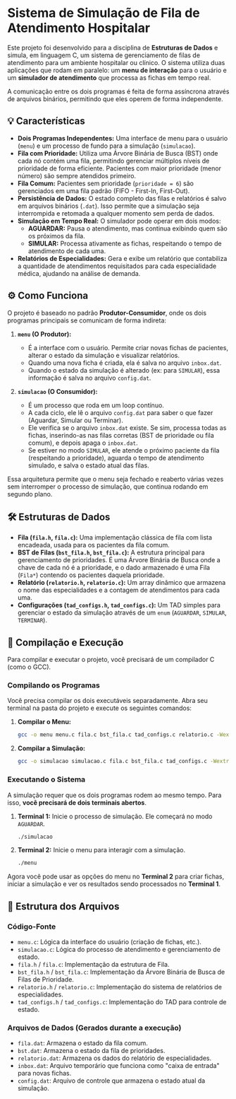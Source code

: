 # Sistema de Simulação de Fila de Atendimento Hospitalar

Este projeto foi desenvolvido para a disciplina de **Estruturas de Dados** e simula, em linguagem C, um sistema de gerenciamento de filas de atendimento para um ambiente hospitalar ou clínico. O sistema utiliza duas aplicações que rodam em paralelo: um **menu de interação** para o usuário e um **simulador de atendimento** que processa as fichas em tempo real.

A comunicação entre os dois programas é feita de forma assíncrona através de arquivos binários, permitindo que eles operem de forma independente.

## 💡 Características

* **Dois Programas Independentes:** Uma interface de menu para o usuário (`menu`) e um processo de fundo para a simulação (`simulacao`).
* **Fila com Prioridade:** Utiliza uma Árvore Binária de Busca (BST) onde cada nó contém uma fila, permitindo gerenciar múltiplos níveis de prioridade de forma eficiente. Pacientes com maior prioridade (menor número) são sempre atendidos primeiro.
* **Fila Comum:** Pacientes sem prioridade (`prioridade = 6`) são gerenciados em uma fila padrão (FIFO - First-In, First-Out).
* **Persistência de Dados:** O estado completo das filas e relatórios é salvo em arquivos binários (`.dat`). Isso permite que a simulação seja interrompida e retomada a qualquer momento sem perda de dados.
* **Simulação em Tempo Real:** O simulador pode operar em dois modos:
    * **AGUARDAR:** Pausa o atendimento, mas continua exibindo quem são os próximos da fila.
    * **SIMULAR:** Processa ativamente as fichas, respeitando o tempo de atendimento de cada uma.
* **Relatórios de Especialidades:** Gera e exibe um relatório que contabiliza a quantidade de atendimentos requisitados para cada especialidade médica, ajudando na análise de demanda.

## ⚙️ Como Funciona

O projeto é baseado no padrão **Produtor-Consumidor**, onde os dois programas principais se comunicam de forma indireta:

1.  **`menu` (O Produtor):**
    * É a interface com o usuário. Permite criar novas fichas de pacientes, alterar o estado da simulação e visualizar relatórios.
    * Quando uma nova ficha é criada, ela é salva no arquivo `inbox.dat`.
    * Quando o estado da simulação é alterado (ex: para `SIMULAR`), essa informação é salva no arquivo `config.dat`.

2.  **`simulacao` (O Consumidor):**
    * É um processo que roda em um loop contínuo.
    * A cada ciclo, ele lê o arquivo `config.dat` para saber o que fazer (Aguardar, Simular ou Terminar).
    * Ele verifica se o arquivo `inbox.dat` existe. Se sim, processa todas as fichas, inserindo-as nas filas corretas (BST de prioridade ou fila comum), e depois apaga o `inbox.dat`.
    * Se estiver no modo `SIMULAR`, ele atende o próximo paciente da fila (respeitando a prioridade), aguarda o tempo de atendimento simulado, e salva o estado atual das filas.

Essa arquitetura permite que o menu seja fechado e reaberto várias vezes sem interromper o processo de simulação, que continua rodando em segundo plano.

## 🛠️ Estruturas de Dados

* **Fila (`fila.h`, `fila.c`):** Uma implementação clássica de fila com lista encadeada, usada para os pacientes da fila comum.
* **BST de Filas (`bst_fila.h`, `bst_fila.c`):** A estrutura principal para gerenciamento de prioridades. É uma Árvore Binária de Busca onde a chave de cada nó é a prioridade, e o dado armazenado é uma Fila (`Fila*`) contendo os pacientes daquela prioridade.
* **Relatório (`relatorio.h`, `relatorio.c`):** Um array dinâmico que armazena o nome das especialidades e a contagem de atendimentos para cada uma.
* **Configurações (`tad_configs.h`, `tad_configs.c`):** Um TAD simples para gerenciar o estado da simulação através de um `enum` (`AGUARDAR`, `SIMULAR`, `TERMINAR`).

## 🚀 Compilação e Execução

Para compilar e executar o projeto, você precisará de um compilador C (como o GCC).

### Compilando os Programas

Você precisa compilar os dois executáveis separadamente. Abra seu terminal na pasta do projeto e execute os seguintes comandos:

1.  **Compilar o Menu:**
    ```bash
    gcc -o menu menu.c fila.c bst_fila.c tad_configs.c relatorio.c -Wextra -Wall
    ```
2.  **Compilar a Simulação:**
    ```bash
    gcc -o simulacao simulacao.c fila.c bst_fila.c tad_configs.c -Wextra -Wall
    ```

### Executando o Sistema

A simulação requer que os dois programas rodem ao mesmo tempo. Para isso, **você precisará de dois terminais abertos**.

1.  **Terminal 1:** Inicie o processo de simulação. Ele começará no modo `AGUARDAR`.
    ```bash
    ./simulacao
    ```
2.  **Terminal 2:** Inicie o menu para interagir com a simulação.
    ```bash
    ./menu
    ```

Agora você pode usar as opções do menu no **Terminal 2** para criar fichas, iniciar a simulação e ver os resultados sendo processados no **Terminal 1**.

## 📁 Estrutura dos Arquivos

### Código-Fonte

* `menu.c`: Lógica da interface do usuário (criação de fichas, etc.).
* `simulacao.c`: Lógica do processo de atendimento e gerenciamento de estado.
* `fila.h` / `fila.c`: Implementação da estrutura de Fila.
* `bst_fila.h` / `bst_fila.c`: Implementação da Árvore Binária de Busca de Filas de Prioridade.
* `relatorio.h` / `relatorio.c`: Implementação do sistema de relatórios de especialidades.
* `tad_configs.h` / `tad_configs.c`: Implementação do TAD para controle de estado.

### Arquivos de Dados (Gerados durante a execução)

* `fila.dat`: Armazena o estado da fila comum.
* `bst.dat`: Armazena o estado da fila de prioridades.
* `relatorio.dat`: Armazena os dados do relatório de especialidades.
* `inbox.dat`: Arquivo temporário que funciona como "caixa de entrada" para novas fichas.
* `config.dat`: Arquivo de controle que armazena o estado atual da simulação.
